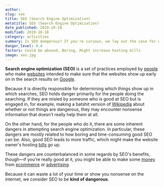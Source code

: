 ```yaml
---
author:
slug: seo
title: SEO (Search Engine Optimization)
metatitle: SEO (Search Engine Optimization)
date_published: 2019-10-18
modified: 2019-10-18
category: activities
summary: Is SEO dangerous? If you're curious, we lay out the case for why it may or may not be.
danger_level: 4.4
factors: Could be abused, Boring, Might increase hosting bills
image: seo.jpg
---
```


**Search engine optimization (SEO)** is a set of practices employed by [people](/animals/people) who make [websites](/ideas/websites) intended to make sure that the websites show up early on in the search results on [Google](/ideas/google).

Because it is directly responsible for determining which things show up in which searches, SEO holds danger primarily for the people doing the searching. If they are misled by someone who is good at SEO but is engaged in, for example, making a batshit version of [Wikipedia](/ideas/wikipedia) about whether or not things are dangerous, they may encounter nonsense information that doesn't really help them at all.

On the other hand, for the people who do it, there are some inherent dangers in attempting search engine optimization. In particular, these dangers are mostly related to how boring and time-consuming good SEO can be. Also, good SEO leads to more traffic, which might make the website owner's hosting [bills](/ideas/bills) go up. 

These dangers are counterbalanced in some regards by SEO's benefits, though—if you're really good at it, you might be able to make some [money](/ideas/money) from [ecommerce](/activities/ecommerce) or [advertising](/activities/advertising).

Because it can waste a lot of your time or show you nonsense on the internet, we consider SEO to be **kind of dangerous**.
